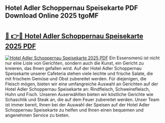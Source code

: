 ## Hotel Adler Schoppernau Speisekarte PDF Download Online 2025 tgoMF

# <h2><a href="http://gc6a34y.nevu.top/?p=Hotel+Adler+Schoppernau+Speisekarte">🔗 👉🔴 Hotel Adler Schoppernau Speisekarte 2025 PDF</a></h2>

[![Hotel Adler Schoppernau Speisekarte 2025 PDF](https://i.imgur.com/dBaPXMq.png)](http://gc6a34y.nevu.top/?p=Hotel+Adler+Schoppernau+Speisekarte)
Ein Essensmenü ist nicht nur eine Liste von Gerichten, sondern auch die Kunst, ein Gericht zu kreieren, das Ihnen gefallen wird. Auf der Hotel Adler Schoppernau Speisekarte unserer Cafeteria stehen viele leichte und frische Salate, die mit frischem Gemüse und Obst zubereitet werden. Für diejenigen, die Fleisch mögen, bieten wir eine umfangreiche Auswahl an Gerichten auf der Hotel Adler Schoppernau Speisekarte an: Rindfleisch, Schweinefleisch, Huhn und Fisch. Unseren Auserwählten bieten wir köstliche Gerichte wie Schaschlik und Steak an, die auf dem Feuer zubereitet werden. Unser Team ist immer bereit, Ihnen bei der Auswahl der Speisen auf der Hotel Adler Schoppernau Speisekarte zu helfen und Ihnen einen bequemen und angenehmen Service zu bieten.
